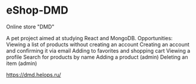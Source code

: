# eShop-DMD
Online store "DMD"

A pet project aimed at studying React and MongoDB.
Opportunities:
Viewing a list of products without creating an account
Creating an account and confirming it via email
Adding to favorites and shopping cart
Viewing a profile
Search for products by name
Adding a product (admin)
Deleting an item (admin)

https://dmd.helops.ru/
